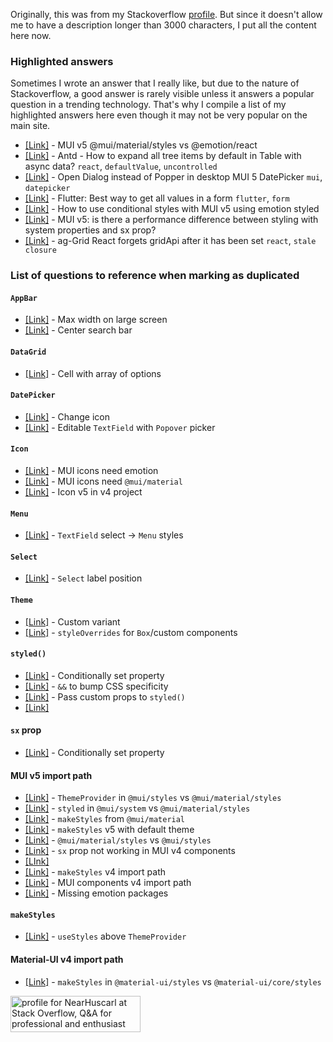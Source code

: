 Originally, this was from my Stackoverflow [profile](https://stackoverflow.com/users/9449426/nearhuscarl?tab=profile).
But since it doesn't allow me to have a description longer than 3000 characters, I put all the content here now.

### Highlighted answers

Sometimes I wrote an answer that I really like, but due to the nature of Stackoverflow, a good answer is rarely visible
unless it answers a popular question in a trending technology. That's why I compile a list of my highlighted answers
here even though it may not be very popular on the main site.

- [[Link]](https://stackoverflow.com/a/69632381/9449426) - MUI v5 @mui/material/styles vs @emotion/react
- [[Link]](https://stackoverflow.com/a/69776626/9449426) - Antd - How to expand all tree items by default in Table with async data? `react`, `defaultValue`, `uncontrolled`
- [[Link]](https://stackoverflow.com/a/69585506/9449426) - Open Dialog instead of Popper in desktop MUI 5 DatePicker `mui`, `datepicker`
- [[Link]](https://stackoverflow.com/a/69073442/9449426) - Flutter: Best way to get all values in a form `flutter`, `form`
- [[Link]](https://stackoverflow.com/a/69277573/9449426) - How to use conditional styles with MUI v5 using emotion styled
- [[Link]](https://stackoverflow.com/a/69527990/9449426) - MUI v5: is there a performance difference between styling with system properties and sx prop?
- [[Link]](https://stackoverflow.com/a/64073988/9449426) - ag-Grid React forgets gridApi after it has been set `react`, `stale closure`

### List of questions to reference when marking as duplicated

#### `AppBar`

- [[Link]](https://stackoverflow.com/a/69561562/9449426) - Max width on large screen
- [[Link]](https://stackoverflow.com/a/69587311/9449426) - Center search bar

#### `DataGrid`

- [[Link]](https://stackoverflow.com/a/69546549/9449426) - Cell with array of options

#### `DatePicker`

- [[Link]](https://stackoverflow.com/a/69569262/9449426) - Change icon
- [[Link]](https://stackoverflow.com/a/69585506/9449426) - Editable `TextField` with `Popover` picker

#### `Icon`

- [[Link]](https://stackoverflow.com/a/69644912/9449426) - MUI icons need emotion
- [[Link]](https://stackoverflow.com/a/69410748/9449426) - MUI icons need `@mui/material`
- [[Link]](https://stackoverflow.com/a/69708534/9449426) - Icon v5 in v4 project

#### `Menu`

- [[Link]](https://stackoverflow.com/a/69598794/9449426) - `TextField` select -> `Menu` styles

#### `Select`

- [[Link]](https://stackoverflow.com/a/67068903/9449426) - `Select` label position

#### `Theme`

- [[Link]](https://stackoverflow.com/q/66230799/9449426) - Custom variant
- [[Link]](https://stackoverflow.com/q/69455056/9449426) - `styleOverrides` for `Box`/custom components

#### `styled()`

- [[Link]](https://stackoverflow.com/a/69277573/9449426) - Conditionally set property
- [[Link]](https://stackoverflow.com/a/69657385/9449426) - `&&` to bump CSS specificity
- [[Link]](https://stackoverflow.com/a/69308678/9449426) - Pass custom props to `styled()`
- [[Link]](https://stackoverflow.com/a/69677803/9449426)

#### `sx` prop

- [[Link]](https://stackoverflow.com/q/69500357/9449426) - Conditionally set property

#### MUI v5 import path

- [[Link]](https://stackoverflow.com/q/69419447/9449426) - `ThemeProvider` in `@mui/styles` vs `@mui/material/styles`
- [[Link]](https://stackoverflow.com/q/69399031/9449426) - `styled` in `@mui/system` vs `@mui/material/styles`
- [[Link]](https://stackoverflow.com/q/69582795/9449426) - `makeStyles` from `@mui/material`
- [[Link]](https://stackoverflow.com/a/69678388/9449426) - `makeStyles` v5 with default theme
- [[Link]](https://stackoverflow.com/q/69506133/9449426) - `@mui/material/styles` vs `@mui/styles`
- [[Link]](https://stackoverflow.com/q/69243066/9449426) - `sx` prop not working in MUI v4 components
- [[LInk]](https://stackoverflow.com/a/69401160/9449426)
- [[Link]](https://stackoverflow.com/q/69547756/9449426) - `makeStyles` v4 import path
- [[Link]](https://stackoverflow.com/q/69351430/9449426) - MUI components v4 import path
- [[Link]](https://stackoverflow.com/a/69355676/9449426) - Missing emotion packages

#### `makeStyles`

- [[Link]](https://stackoverflow.com/a/69723309/9449426) - `useStyles` above `ThemeProvider`

#### Material-UI v4 import path

- [[Link]](https://stackoverflow.com/q/67121146/9449426) - `makeStyles` in `@material-ui/styles` vs `@material-ui/core/styles`

<a href="https://stackoverflow.com/users/9449426/nearhuscarl"><img src="https://stackoverflow.com/users/flair/9449426.png" width="208" height="58" alt="profile for NearHuscarl at Stack Overflow, Q&amp;A for professional and enthusiast programmers" title="profile for NearHuscarl at Stack Overflow, Q&amp;A for professional and enthusiast programmers"></a>
